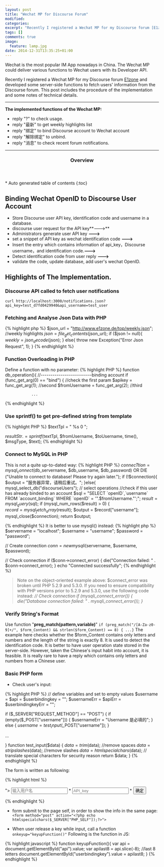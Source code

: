 ```yaml
---
layout: post
title: "Wechat MP for Discourse Forum"
modified:
categories: 
excerpt: "Recently I registered a Wechat MP for my Discourse forum [E1zone](www.e1zone.de) and developed some server-side functions to fetch users' information from the Discourse forum. This post includes the procedure of the implementation and some notes of technical details."
tags: []
comments: true
image:
  feature: lamp.jpg
date: 2014-12-31T13:35:25+01:00
---
```


Wechat is the most popular IM App nowadays in China. The Wechat MP could deliver various functions to Wechat users with its Developer API. 

Recently I registered a Wechat MP for my Discourse forum [E1zone](www.e1zone.de) and developed some server-side functions to fetch users' information from the Discourse forum. This post includes the procedure of the implementation and some notes of technical details.

---

**The implemented functions of the Wechat MP:**

- reply "?" to check usage.
- reply "最新" to get weekly highlights list 
- reply "绑定" to bind Discourse account to Wechat account
- reply "解除绑定" to unbind.
- reply "消息" to check recent forum notifications.



---
<section id="table-of-contents" class="toc">
  <header>
    <h3>Overview</h3>
  </header>
<div id="drawer" markdown="1">
*  Auto generated table of contents
{:toc}
</div>
</section>


## Binding Wechat OpenID to Discourse User Account

* Store Discourse user API key, identification code and username in a database.
* discourse user request for the API key**--->** 
* Administrators generate user API key **--->** 
* set a snippet of API key as wechat identification code **--->** 
* Insert the entry which contains information of api_key，Discourse username，and identification code.**--->** 
* Detect identification code from user reply **--->** 
* validate the code, update database, add user's wechat OpenID.

## Highlights of The Implementation.

### Discourse API called to fetch user notifications

`curl http://localhost:3000/notifications.json?api_key=test_d7fd0429940&api_username=test_user`

### Fetching and Analyse Json Data with PHP

{% highlight php %}
$json_url = "http://www.e1zone.de/top/weekly.json"; //weekly highlights 
    $json = file_get_contents($json_url);
    if ($json != null){
        $weekly = json_decode($json);
    } else{
        throw new Exception("Error Json Request", 1);
    }
{% endhighlight %}

### Function Overloading in PHP
Define a function with no parameter:
{% highlight PHP %}
function db_operation(){
	//--------------------------binding account
	if (func_get_arg(0) == "bind") { //check the first param
	    $apikey = func_get_arg(1);  //second
		$fromUsername = func_get_arg(2);  //third
				
				...
{% endhighlight %}

### Use sprintf() to get pre-defined string from template
{% highlight PHP %}
$textTpl = "<xml>
            <ToUserName><![CDATA[%s]]></ToUserName>
            <FromUserName><![CDATA[%s]]></FromUserName>
            <CreateTime>%s</CreateTime>
            <MsgType><![CDATA[%s]]></MsgType>
            <Content><![CDATA[%s]]></Content>
            <FuncFlag>0</FuncFlag>
            </xml>";
            
$resultStr .= sprintf($textTpl, $fromUsername, $toUsername, time(), $msgType, $text);
{% endhighlight %}

### Connect to MySQL in PHP
This is not a quite up-to-dated way:
{% highlight PHP %}
$connecTtion =mysql_connect($db_servername, $db_username, $db_password) OR DIE ("Unable to connect to database! Please try again later.");
if (!$connection){
	$output = "服务器异常，请稍后重试。";
}else{
	mysql_select_db("discourseUsers");
	// select operations
	//check if this user has already binded to an account
    $sql = "SELECT `openID`,`username` FROM `account_binding` WHERE `openID` = '".$fromUsername."';";
	$result = mysql_query($sql);
	if (mysql_num_rows($result) > 0) {  
		$record = mysql_fetch_array($result);
		$output = $record["username"];
		mysql_close($connection);
		return $output;
					
{% endhighlight %}
It is better to use mysqli() instead:
{% highlight php %}
$servername = "localhost";
$username = "username";
$password = "password";

// Create connection
$conn = new mysqli($servername, $username, $password);

// Check connection
if ($conn->connect_error) {
    die("Connection failed: " . $conn->connect_error);
} 
echo "Connected successfully";
{% endhighlight %}
> Note on the object-oriented example above: $connect_error was broken until PHP 5.2.9 and 5.3.0. If you need to ensure compatibility with PHP versions prior to 5.2.9 and 5.3.0, use the following code instead:
*// Check connection
if (mysqli_connect_error()) {
    die("Database connection failed: " . mysqli_connect_error());
}*


### Verify String's Format
Use function "**preg_match(pattern,variable)**"
` if (preg_match("/[A-Za-z0-9]+/", $form_Content) && strlen($form_Content) == 8) { ...} `
The example here checks whether the $form_Content contains only letters and numbers and the length of the string is exactly 8. 
It is used to detect the identification code. It is better to have user operation state stored in the server-side. However, taken the Chinese's input habit into account, it is feasible. It is really rare to have a reply which contains only letters and numbers from a Chinese user.

### Basic PHP form 

* Check user's input:

{% highlight PHP %}
// define variables and set to empty values
$username = $api = $userbindingkey = "";
$usernameErr = $apiErr = $userbindingkeyErr = "";

if ($_SERVER["REQUEST_METHOD"] == "POST") {
  if (empty($_POST["username"])) {
  $usernameErr = "Username 是必填的";
  } else {
    $username = test_input($_POST["username"]);
  }
 
 ...
 
}
function test_input($data) {
    $data = trim($data);   //remove spaces
    $data = stripslashes($data); //remove slashes
    $data = htmlspecialchars($data); // translate special characters for security reason
    return $data;
}
{% endhighlight %}

The form is written as following:

{% highlight html %}
<form method="post" action="<?php echo htmlspecialchars($_SERVER["PHP_SELF"]);?>"> 
        <input id="username" type="text" placeholder="输入用户名" class="input-xlarge">
            <span class="error">* <?php echo $usernameErr;?></span>
        <input id="api" name="api" type="text" placeholder="API_key" class="input-xlarge" onkeyup="keyupFunction()">
            <span class="error">* <?php echo $apiErr;?></span>
        <!-- Button -->
        <button id="confirm" name="confirm" class="btn btn-success" type="submit">确定</button>
</form>
{% endhighlight %}

* form submit to the page self, in order to show the info in the same page:
`<form method="post" action="<?php echo htmlspecialchars($_SERVER["PHP_SELF"]);?>"> `

* When user release a key while input, call a function
`onkeyup="keyupFunction()"`
  Following is the function in JS:

{% highlight javascript %}
    function keyupFunction(){
    var api = document.getElementById("api").value;
    var apilast8 = api.slice(-8);  //last 8 letters
    document.getElementById("userbindingkey").value = apilast8;
    }
{% endhighlight %}